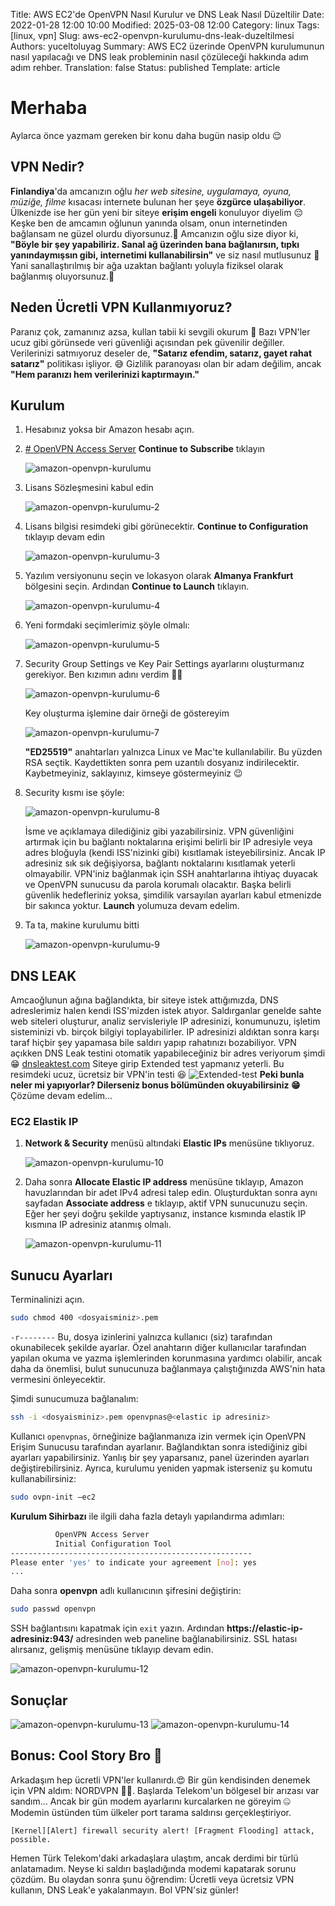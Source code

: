 Title: AWS EC2'de OpenVPN Nasıl Kurulur ve DNS Leak Nasıl Düzeltilir
Date: 2022-01-28 12:00 10:00
Modified: 2025-03-08 12:00
Category: linux
Tags: [linux, vpn]
Slug: aws-ec2-openvpn-kurulumu-dns-leak-duzeltilmesi
Authors: yuceltoluyag
Summary: AWS EC2 üzerinde OpenVPN kurulumunun nasıl yapılacağı ve DNS leak probleminin nasıl çözüleceği hakkında adım adım rehber.
Translation: false
Status: published
Template: article

# Merhaba

Aylarca önce yazmam gereken bir konu daha bugün nasip oldu 😌

## VPN Nedir?

**Finlandiya**'da amcanızın oğlu _her web sitesine, uygulamaya, oyuna, müziğe, filme_ kısacası internete bulunan her şeye **özgürce ulaşabiliyor**. Ülkenizde ise her gün yeni bir siteye **erişim engeli** konuluyor diyelim 😔 Keşke ben de amcamın oğlunun yanında olsam, onun internetinden bağlansam ne güzel olurdu diyorsunuz.🥺 Amcanızın oğlu size diyor ki, **"Böyle bir şey yapabiliriz. Sanal ağ üzerinden bana bağlanırsın, tıpkı yanındaymışsın gibi, internetimi kullanabilirsin"** ve siz nasıl mutlusunuz 🥳 Yani sanallaştırılmış bir ağa uzaktan bağlantı yoluyla fiziksel olarak bağlanmış oluyorsunuz.🐒

## Neden Ücretli VPN Kullanmıyoruz?

Paranız çok, zamanınız azsa, kullan tabii ki sevgili okurum 🐸 Bazı VPN'ler ucuz gibi görünsede veri güvenliği açısından pek güvenilir değiller. Verilerinizi satmıyoruz deseler de, **"Satarız efendim, satarız, gayet rahat satarız"** politikası işliyor. 😅 Gizlilik paranoyası olan bir adam değilim, ancak **"Hem paranızı hem verilerinizi kaptırmayın."**

## Kurulum

1.  Hesabınız yoksa bir Amazon hesabı açın.
2.  [# OpenVPN Access Server](https://aws.amazon.com/marketplace/pp/prodview-y3m73u6jd5srk) **Continue to Subscribe** tıklayın

    ![amazon-openvpn-kurulumu](/images/amazon-openvpn-kurulumu.png)

3.  Lisans Sözleşmesini kabul edin

    ![amazon-openvpn-kurulumu-2](/images/amazon-openvpn-kurulumu-2.png)

4.  Lisans bilgisi resimdeki gibi görünecektir. **Continue to Configuration** tıklayıp devam edin

    ![amazon-openvpn-kurulumu-3](/images/amazon-openvpn-kurulumu-3.png)

5.  Yazılım versiyonunu seçin ve lokasyon olarak **Almanya Frankfurt** bölgesini seçin. Ardından **Continue to Launch** tıklayın.

    ![amazon-openvpn-kurulumu-4](/images/amazon-openvpn-kurulumu-4.png)

6.  Yeni formdaki seçimlerimiz şöyle olmalı:

    ![amazon-openvpn-kurulumu-5](/images/amazon-openvpn-kurulumu-5.png)

7.  Security Group Settings ve Key Pair Settings ayarlarını oluşturmanız gerekiyor. Ben kızımın adını verdim 🏌️‍♂️

    ![amazon-openvpn-kurulumu-6](/images/amazon-openvpn-kurulumu-6.png)

    Key oluşturma işlemine dair örneği de göstereyim

    ![amazon-openvpn-kurulumu-7](/images/amazon-openvpn-kurulumu-7.png)

    **"ED25519"** anahtarları yalnızca Linux ve Mac'te kullanılabilir. Bu yüzden RSA seçtik. Kaydettikten sonra pem uzantılı dosyanız indirilecektir. Kaybetmeyiniz, saklayınız, kimseye göstermeyiniz 😉

8.  Security kısmı ise şöyle:

    ![amazon-openvpn-kurulumu-8](/images/amazon-openvpn-kurulumu-8.png)

    İsme ve açıklamaya dilediğiniz gibi yazabilirsiniz. VPN güvenliğini artırmak için bu bağlantı noktalarına erişimi belirli bir IP adresiyle veya adres bloğuyla (kendi ISS'nizinki gibi) kısıtlamak isteyebilirsiniz. Ancak IP adresiniz sık sık değişiyorsa, bağlantı noktalarını kısıtlamak yeterli olmayabilir. VPN'iniz bağlanmak için SSH anahtarlarına ihtiyaç duyacak ve OpenVPN sunucusu da parola korumalı olacaktır. Başka belirli güvenlik hedefleriniz yoksa, şimdilik varsayılan ayarları kabul etmenizde bir sakınca yoktur. **Launch** yolumuza devam edelim.

9.  Ta ta, makine kurulumu bitti

    ![amazon-openvpn-kurulumu-9](/images/amazon-openvpn-kurulumu-9.png)

## DNS LEAK

Amcaoğlunun ağına bağlandıkta, bir siteye istek attığımızda, DNS adreslerimiz halen kendi ISS'mizden istek atıyor. Saldırganlar genelde sahte web siteleri oluşturur, analiz servisleriyle IP adresinizi, konumunuzu, işletim sisteminizi vb. birçok bilgiyi toplayabilirler. IP adresinizi aldıktan sonra karşı taraf hiçbir şey yapamasa bile saldırı yapıp rahatınızı bozabiliyor. VPN açıkken DNS Leak testini otomatik yapabileceğiniz bir adres veriyorum şimdi 😁 [dnsleaktest.com](https://www.dnsleaktest.com/) Siteye girip Extended test yapmanız yeterli. Bu resimdeki ucuz, ücretsiz bir VPN'in testi 😆 ![Extended-test](/images/Extended-test.png) **Peki bunla neler mi yapıyorlar? Dilerseniz bonus bölümünden okuyabilirsiniz 😁** Çözüme devam edelim...

### EC2 Elastik IP

1.  **Network & Security** menüsü altındaki **Elastic IPs** menüsüne tıklıyoruz.

    ![amazon-openvpn-kurulumu-10](/images/amazon-openvpn-kurulumu-10.png)

2.  Daha sonra **Allocate Elastic IP address** menüsüne tıklayıp, Amazon havuzlarından bir adet IPv4 adresi talep edin. Oluşturduktan sonra aynı sayfadan **Associate address** e tıklayıp, aktif VPN sunucunuzu seçin. Eğer her şeyi doğru şekilde yaptıysanız, instance kısmında elastik IP kısmına IP adresiniz atanmış olmalı.

    ![amazon-openvpn-kurulumu-11](/images/amazon-openvpn-kurulumu-11.png)

## Sunucu Ayarları

Terminalinizi açın.

```bash
sudo chmod 400 <dosyaisminiz>.pem
```

`-r--------` Bu, dosya izinlerini yalnızca kullanıcı (siz) tarafından okunabilecek şekilde ayarlar. Özel anahtarın diğer kullanıcılar tarafından yapılan okuma ve yazma işlemlerinden korunmasına yardımcı olabilir, ancak daha da önemlisi, bulut sunucunuza bağlanmaya çalıştığınızda AWS'nin hata vermesini önleyecektir.

Şimdi sunucumuza bağlanalım:

```bash
ssh -i <dosyaisminiz>.pem openvpnas@<elastic ip adresiniz>
```

Kullanıcı `openvpnas`, örneğinize bağlanmanıza izin vermek için OpenVPN Erişim Sunucusu tarafından ayarlanır. Bağlandıktan sonra istediğiniz gibi ayarları yapabilirsiniz. Yanlış bir şey yaparsanız, panel üzerinden ayarları değiştirebilirsiniz. Ayrıca, kurulumu yeniden yapmak isterseniz şu komutu kullanabilirsiniz:

```bash
sudo ovpn-init –ec2
```

**Kurulum Sihirbazı** ile ilgili daha fazla detaylı yapılandırma adımları:

```bash
          OpenVPN Access Server
          Initial Configuration Tool
------------------------------------------------------
Please enter 'yes' to indicate your agreement [no]: yes
...
```

Daha sonra **openvpn** adlı kullanıcının şifresini değiştirin:

```bash
sudo passwd openvpn
```

SSH bağlantısını kapatmak için `exit` yazın. Ardından **https://elastic-ip-adresiniz:943/** adresinden web paneline bağlanabilirsiniz. SSL hatası alırsanız, gelişmiş menüsüne tıklayıp devam edin.

![amazon-openvpn-kurulumu-12](/images/amazon-openvpn-kurulumu-12.png)

## Sonuçlar

![amazon-openvpn-kurulumu-13](/images/amazon-openvpn-kurulumu-13.png)
![amazon-openvpn-kurulumu-14](/images/amazon-openvpn-kurulumu-14.png)

## Bonus: Cool Story Bro 🧿

Arkadaşım hep ücretli VPN'ler kullanırdı.😍 Bir gün kendisinden denemek için VPN aldım: NORDVPN 🤶🏼. Başlarda Telekom'un bölgesel bir arızası var sandım... Ancak bir gün modem ayarlarını kurcalarken ne göreyim 🤐 Modemin üstünden tüm ülkeler port tarama saldırısı gerçekleştiriyor.

```text
[Kernel][Alert] firewall security alert! [Fragment Flooding] attack, possible.
```

Hemen Türk Telekom'daki arkadaşlara ulaştım, ancak derdimi bir türlü anlatamadım. Neyse ki saldırı başladığında modemi kapatarak sorunu çözdüm. Bu olaydan sonra şunu öğrendim: Ücretli veya ücretsiz VPN kullanın, DNS Leak'e yakalanmayın. Bol VPN'siz günler! 

